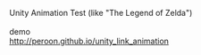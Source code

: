 Unity Animation Test (like "The Legend of Zelda")<br>
<br>
demo<br>
http://peroon.github.io/unity_link_animation

